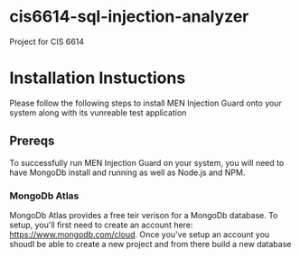 # cis6614-sql-injection-analyzer
Project for CIS 6614
# Installation Instuctions
Please follow the following steps to install MEN Injection Guard onto your system along with its vunreable test application

## Prereqs

To successfully run MEN Injection Guard on your system, you will need to have MongoDb install and running as well as Node.js and NPM.

### MongoDb Atlas

MongoDb Atlas provides a free teir verison for a MongoDb database.  To setup, you'll first need to create an account here:  https://www.mongodb.com/cloud.  Once you've setup an account you shoudl be able to create a new project and from there build a new database

